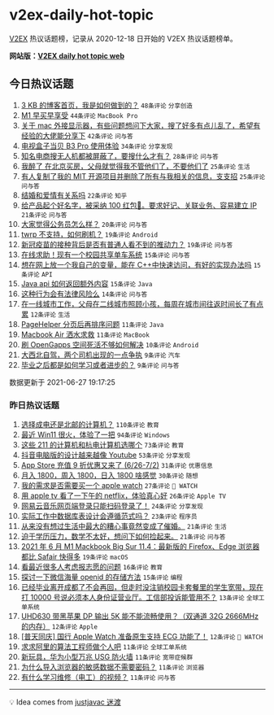 # v2ex-daily-hot-topic

[V2EX](https://www.v2ex.com/) 热议话题榜，记录从 2020-12-18 日开始的 V2EX 热议话题榜单。

**网站版：[V2EX daily hot topic web](https://boojack.github.io/v2ex-daily-hot-topic-web/)**

## 今日热议话题

<!-- TODAY BEGIN -->

1. [3 KB 的博客首页，我是如何做到的？](https://www.v2ex.com/t/786028) `48条评论` `分享创造`
1. [M1 早买早享受](https://www.v2ex.com/t/786045) `44条评论` `MacBook Pro`
1. [关于 mac 外接显示器，有些问题想问下大家，搜了好多有点儿乱了，希望有经验的大佬能分享下](https://www.v2ex.com/t/786015) `42条评论` `问与答`
1. [电视盒子当贝 B3 Pro 使用体验](https://www.v2ex.com/t/786036) `34条评论` `分享发现`
1. [知名电商搜无人机都被屏蔽了，要搜什么才有？](https://www.v2ex.com/t/786069) `28条评论` `问与答`
1. [我醉了 在北京买房，父母就觉得我不管他们了，不要他们了](https://www.v2ex.com/t/786073) `25条评论` `生活`
1. [有人复制了我的 MIT 开源项目并删除了所有与我相关的信息，支支招](https://www.v2ex.com/t/786099) `25条评论` `问与答`
1. [结婚和爱情有关系吗](https://www.v2ex.com/t/786038) `22条评论` `知乎`
1. [给产品起个好名字，被采纳 100 红包🧧。要求好记、关联业务、容易建立 IP](https://www.v2ex.com/t/786085) `21条评论` `问与答`
1. [大家觉得公务员怎么样？](https://www.v2ex.com/t/786066) `20条评论` `问与答`
1. [twrp 不支持，如何刷机？](https://www.v2ex.com/t/786086) `19条评论` `Android`
1. [新冠疫苗的接种背后是否有普通人看不到的推动力？](https://www.v2ex.com/t/786113) `19条评论` `问与答`
1. [在线求助！现有一个校园共享单车系统](https://www.v2ex.com/t/786082) `15条评论` `问与答`
1. [想在网上放一个我自己的变量，能在 C++中快速访问，有好的实现办法吗](https://www.v2ex.com/t/786052) `15条评论` `API`
1. [Java api 如何返回额外内容](https://www.v2ex.com/t/786021) `15条评论` `Java`
1. [这种行为会有法律风险么](https://www.v2ex.com/t/786067) `14条评论` `问与答`
1. [在一线城市工作，父母在二线城市照顾小孩，每周在城市间往返时间长了有点累](https://www.v2ex.com/t/786093) `12条评论` `生活`
1. [PageHelper 分页后再排序问题](https://www.v2ex.com/t/786110) `11条评论` `Java`
1. [Macbook Air 洒水求救](https://www.v2ex.com/t/786097) `11条评论` `MacBook`
1. [刷 OpenGapps 空间死活不够如何解决](https://www.v2ex.com/t/786101) `10条评论` `Android`
1. [大西北自驾，两个司机出现的一点争执](https://www.v2ex.com/t/786124) `9条评论` `汽车`
1. [毕业之后都是如何学习或者进步的？](https://www.v2ex.com/t/786091) `9条评论` `问与答`

数据更新于 2021-06-27 19:17:25

<!-- TODAY END -->

### 昨日热议话题

<!-- YESTERDAY BEGIN -->

1. [选择成电还是北邮的计算机？](https://www.v2ex.com/t/785907) `110条评论` `教育`
1. [最近 Win11 很火，体验了一把](https://www.v2ex.com/t/785901) `94条评论` `Windows`
1. [这些 211 的计算机和杭电计算机选哪个](https://www.v2ex.com/t/785919) `73条评论` `教育`
1. [抖音电脑版的设计越来越像 Youtube](https://www.v2ex.com/t/785875) `53条评论` `分享发现`
1. [App Store 充值 9 折优惠又来了 (6/26-7/2)](https://www.v2ex.com/t/785955) `31条评论` `优惠信息`
1. [月入 1800，周入 1800，日入 1800 啥感觉](https://www.v2ex.com/t/785996) `30条评论` `随想`
1. [我的需求是否需要买一个 apple watch](https://www.v2ex.com/t/785929) `27条评论` ` WATCH`
1. [用 apple tv 看了一下午的 netflix，体验真心好](https://www.v2ex.com/t/785984) `26条评论` `Apple TV`
1. [网易云音乐网页端登录只能扫码登录了！](https://www.v2ex.com/t/785880) `24条评论` `分享发现`
1. [实际工作中数据库表设计会遵循范式吗？](https://www.v2ex.com/t/785947) `23条评论` `程序员`
1. [从来没有想过生活中最大的糟心事竟然变成了催婚。](https://www.v2ex.com/t/785995) `21条评论` `生活`
1. [迫于学历压力，数学不太好，想问下如何捡起来。](https://www.v2ex.com/t/785874) `21条评论` `问与答`
1. [2021 年 6 月 M1 Mackbook Big Sur 11.4：最新版的 Firefox、Edge 浏览器都比 Safair 快得多](https://www.v2ex.com/t/785915) `19条评论` `macOS`
1. [看最近很多人考虑报志愿的问题](https://www.v2ex.com/t/785997) `16条评论` `教育`
1. [探讨一下微信海量 openid 的存储方法](https://www.v2ex.com/t/785963) `15条评论` `编程`
1. [已经毕业离开成都了不会再回，但走时没注销校园卡套餐里的学生宽带，现在打 10000 号说必须本人身份证营业厅。工信部投诉能管用不？](https://www.v2ex.com/t/785968) `13条评论` `全球工单系统`
1. [UHD630 带黑苹果 DP 输出 5K 能不能流畅使用？（双通道 32G 2666MHz 的内存）](https://www.v2ex.com/t/785998) `12条评论` `Apple`
1. [[普天同庆] 国行 Apple Watch 准备原生支持 ECG 功能了！](https://www.v2ex.com/t/785931) `12条评论` ` WATCH`
1. [求求阿里的算法工程师做个人吧](https://www.v2ex.com/t/786005) `11条评论` `全球工单系统`
1. [新玩具，华为小型万兆 USG 防火墙](https://www.v2ex.com/t/785957) `11条评论` `宽带症候群`
1. [为什么导入浏览器的敏感数据不需要密码？](https://www.v2ex.com/t/785944) `11条评论` `浏览器`
1. [有什么学习维修（电工）的视频？](https://www.v2ex.com/t/785921) `11条评论` `问与答`

<!-- YESTERDAY END -->

---

💡 Idea comes from [justjavac 迷渡](https://github.com/justjavac/)
